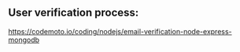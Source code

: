 ## User verification process:
https://codemoto.io/coding/nodejs/email-verification-node-express-mongodb